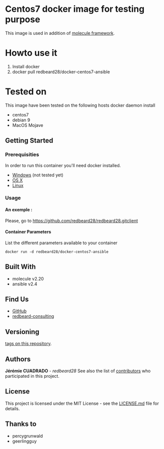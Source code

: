 # Centos7 docker image for testing purpose

This image is used in addition of [molecule framework](https://molecule.readthedocs.io/en/stable/). 

# Howto use it
 1. Install docker
 2. docker pull redbeard28/docker-centos7-ansible



# Tested on
This image have been tested on the following hosts docker daemon install
  - centos7
  - debian 9
  - MacOS Mojave

## Getting Started

### Prerequisities


In order to run this container you'll need docker installed.

* [Windows](https://docs.docker.com/windows/started) (not tested yet)
* [OS X](https://docs.docker.com/mac/started/)
* [Linux](https://docs.docker.com/linux/started/)

### Usage

#### An exemple :
Please, go to https://github.com/redbeard28/redbeard28.gitclient

#### Container Parameters

List the different parameters available to your container

```shell
docker run -d redbeard28/docker-centos7-ansible
```
## Built With

* molecule v2.20
* ansible v2.4

## Find Us

* [GitHub](https://github.com/redbeard28/docker-centos7-ansible.git)
* [redbeard-consulting](https://redbeard-consulting.fr)

## Versioning

[tags on this repository](https://github.com/redbeard28/docker-centos7-ansible/tags). 

## Authors

**Jérémie CUADRADO** - *redbeard28*
See also the list of [contributors](https://github.com/your/repository/contributors) who 
participated in this project.

## License

This project is licensed under the MIT License - see the [LICENSE.md](LICENSE.md) file for details.

## Thanks to

* percygrunwald
* geerlingguy